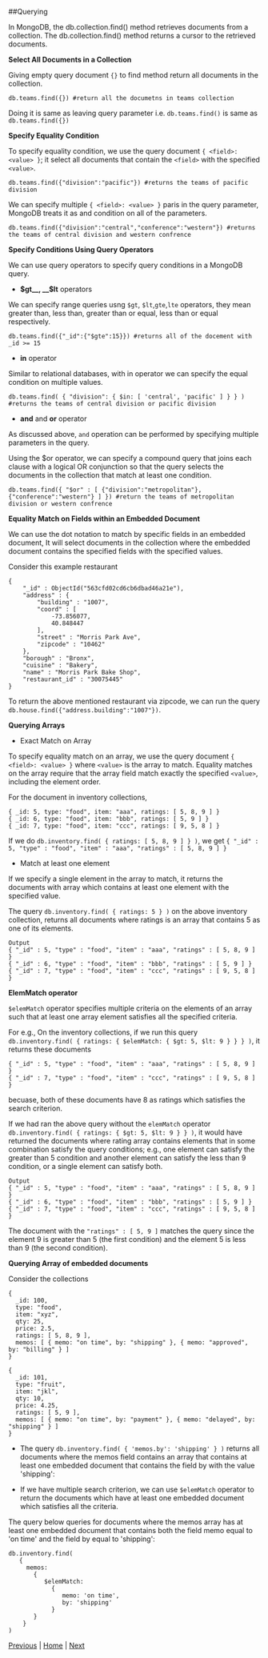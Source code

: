 ##Querying

In MongoDB, the db.collection.find() method retrieves documents from a collection. The db.collection.find() method returns a cursor to the retrieved documents.

__Select All Documents in a Collection__

Giving empty query document `{}` to find method return all documents in the collection. 

```
db.teams.find({}) #return all the documetns in teams collection
```

Doing it is same as leaving query parameter i.e. `db.teams.find()` is same as `db.teams.find({})`


__Specify Equality Condition__

To specify equality condition, we use the query document `{ <field>: <value> }`; it select all documents that contain the `<field>` with the specified `<value>`. 

```
db.teams.find({"division":"pacific"}) #returns the teams of pacific division
```

We can specify multiple `{ <field>: <value> }` paris in the query parameter, MongoDB treats it as and condition on all of the parameters.

```
db.teams.find({"division":"central","conference":"western"}) #returns the teams of central division and western confrence
```

__Specify Conditions Using Query Operators__

We can use query operators to specify query conditions in a MongoDB query.

* __$gt__, __$lt__ operators 

We can specify range queries usng `$gt`, `$lt`,`gte`,`lte` operators, they mean greater than, less than, greater than or equal, less than or equal respectively.

```
db.teams.find({"_id":{"$gte":15}}) #returns all of the docement with _id >= 15
``` 

* __in__ operator

Similar to relational databases, with in operator we can specify the equal condition on multiple values.

```
db.teams.find( { "division": { $in: [ 'central', 'pacific' ] } } ) #returns the teams of central division or pacific division
```

* __and__ and __or__ operator   

As discussed above, `and` operation can be performed by specifying multiple parameters in the query.

Using the $or operator, we can specify a compound query that joins each clause with a logical OR conjunction so that the query selects the documents in the collection that match at least one condition.

```
db.teams.find({ "$or" : [ {"division":"metropolitan"},{"conference":"western"} ] }) #return the teams of metropolitan division or western confrence
```

__Equality Match on Fields within an Embedded Document__

We can use the dot notation to match by specific fields in an embedded document, It will select documents in the collection where the embedded document contains the specified fields with the specified values. 

Consider this example restaurant

```
{
	"_id" : ObjectId("563cfd02cd6cb6dbad46a21e"),
	"address" : {
		"building" : "1007",
		"coord" : [
			-73.856077,
			40.848447
		],
		"street" : "Morris Park Ave",
		"zipcode" : "10462"
	},
	"borough" : "Bronx",
	"cuisine" : "Bakery",
	"name" : "Morris Park Bake Shop",
	"restaurant_id" : "30075445"
}
```
To return the above mentioned restaurant via zipcode, we can run the query `db.house.find({"address.building":"1007"})`.


__Querying Arrays__

* Exact Match on Array

To specify equality match on an array, we use the query document `{ <field>: <value> }` where `<value>` is the array to match. Equality matches on the array require that the array field match exactly the specified `<value>`, including the element order.

For the document in inventory collections,

```
{ _id: 5, type: "food", item: "aaa", ratings: [ 5, 8, 9 ] }
{ _id: 6, type: "food", item: "bbb", ratings: [ 5, 9 ] }
{ _id: 7, type: "food", item: "ccc", ratings: [ 9, 5, 8 ] }
```
If we do `db.inventory.find( { ratings: [ 5, 8, 9 ] } )`, we get `{ "_id" : 5, "type" : "food", "item" : "aaa", "ratings" : [ 5, 8, 9 ] }`

* Match at least one element

If we specify a single element in the array to match, it returns the documents with array which contains at least one element with the specified value.

The query `db.inventory.find( { ratings: 5 } )` on the above inventory collection, returns all documents where ratings is an array that contains 5 as one of its elements.

```
Output
{ "_id" : 5, "type" : "food", "item" : "aaa", "ratings" : [ 5, 8, 9 ] }
{ "_id" : 6, "type" : "food", "item" : "bbb", "ratings" : [ 5, 9 ] }
{ "_id" : 7, "type" : "food", "item" : "ccc", "ratings" : [ 9, 5, 8 ] }
```


__ElemMatch operator__

`$elemMatch` operator specifies multiple criteria on the elements of an array such that at least one array element satisfies all the specified criteria.

For e.g., On the inventory collections, if we run this query `db.inventory.find( { ratings: { $elemMatch: { $gt: 5, $lt: 9 } } } )`, it returns these documents

```
{ "_id" : 5, "type" : "food", "item" : "aaa", "ratings" : [ 5, 8, 9 ] }
{ "_id" : 7, "type" : "food", "item" : "ccc", "ratings" : [ 9, 5, 8 ] }

```
becuase, both of these documents have 8 as ratings which satisfies the search criterion.

If we had ran the above query without the `elemMatch` operator `db.inventory.find( { ratings: { $gt: 5, $lt: 9 } } )`, it would have returned the documents where rating array contains elements that in some combination satisfy the query conditions; e.g., one element can satisfy the greater than 5 condition and another element can satisfy the less than 9 condition, or a single element can satisfy both.

```
Output
{ "_id" : 5, "type" : "food", "item" : "aaa", "ratings" : [ 5, 8, 9 ] }
{ "_id" : 6, "type" : "food", "item" : "bbb", "ratings" : [ 5, 9 ] }
{ "_id" : 7, "type" : "food", "item" : "ccc", "ratings" : [ 9, 5, 8 ] }
```

The document with the `"ratings" : [ 5, 9 ]` matches the query since the element 9 is greater than 5 (the first condition) and the element 5 is less than 9 (the second condition). 

__Querying Array of embedded documents__

Consider the collections

```
{
  _id: 100,
  type: "food",
  item: "xyz",
  qty: 25,
  price: 2.5,
  ratings: [ 5, 8, 9 ],
  memos: [ { memo: "on time", by: "shipping" }, { memo: "approved", by: "billing" } ]
}

{
  _id: 101,
  type: "fruit",
  item: "jkl",
  qty: 10,
  price: 4.25,
  ratings: [ 5, 9 ],
  memos: [ { memo: "on time", by: "payment" }, { memo: "delayed", by: "shipping" } ]
}
```
 
* The query `db.inventory.find( { 'memos.by': 'shipping' } )` returns all documents where the memos field contains an array that contains at least one embedded document that contains the field by with the value 'shipping':

* If we have multiple search criterion, we can use `$elemMatch` operator to return the documents which have at least one embedded document which satisfies all the criteria.

The query below queries for documents where the memos array has at least one embedded document that contains both the field memo equal to 'on time' and the field by equal to 'shipping':
```
db.inventory.find(
   {
     memos:
       {
          $elemMatch:
            {
               memo: 'on time',
               by: 'shipping'
            }
       }
    }
)
```

[Previous](https://github.com/joed7/MongoDb/blob/master/installation.md)  |  [Home](https://github.com/joed7/MongoDb/blob/master/home.md)  |  [Next](https://github.com/joed7/MongoDb/blob/master/insert.md)